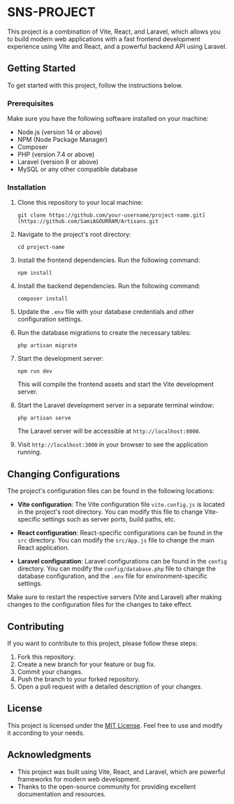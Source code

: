 # SNS-PROJECT

This project is a combination of Vite, React, and Laravel, which allows you to build modern web applications with a fast frontend development experience using Vite and React, and a powerful backend API using Laravel.

## Getting Started

To get started with this project, follow the instructions below.

### Prerequisites

Make sure you have the following software installed on your machine:

- Node.js (version 14 or above)
- NPM (Node Package Manager)
- Composer
- PHP (version 7.4 or above)
- Laravel (version 8 or above)
- MySQL or any other compatible database

### Installation

1. Clone this repository to your local machine:

   ```shell
   git clone https://github.com/your-username/project-name.git](https://github.com/SamiAGOURRAM/Artisans.git
   ```

2. Navigate to the project's root directory:

   ```shell
   cd project-name
   ```

3. Install the frontend dependencies. Run the following command:

   ```shell
   npm install
   ```

4. Install the backend dependencies. Run the following command:

   ```shell
   composer install
   ```

5. Update the `.env` file with your database credentials and other configuration settings.

6. Run the database migrations to create the necessary tables:

   ```shell
   php artisan migrate
   ```

7. Start the development server:

   ```shell
   npm run dev
   ```

   This will compile the frontend assets and start the Vite development server.

8. Start the Laravel development server in a separate terminal window:

    ```shell
    php artisan serve
    ```

    The Laravel server will be accessible at `http://localhost:8000`.

9. Visit `http://localhost:3000` in your browser to see the application running.

## Changing Configurations

The project's configuration files can be found in the following locations:

- **Vite configuration**: The Vite configuration file `vite.config.js` is located in the project's root directory. You can modify this file to change Vite-specific settings such as server ports, build paths, etc.

- **React configuration**: React-specific configurations can be found in the `src` directory. You can modify the `src/App.js` file to change the main React application.

- **Laravel configuration**: Laravel configurations can be found in the `config` directory. You can modify the `config/database.php` file to change the database configuration, and the `.env` file for environment-specific settings.

Make sure to restart the respective servers (Vite and Laravel) after making changes to the configuration files for the changes to take effect.

## Contributing

If you want to contribute to this project, please follow these steps:

1. Fork this repository.
2. Create a new branch for your feature or bug fix.
3. Commit your changes.
4. Push the branch to your forked repository.
5. Open a pull request with a detailed description of your changes.

## License

This project is licensed under the [MIT License](LICENSE). Feel free to use and modify it according to your needs.

## Acknowledgments

- This project was built using Vite, React, and Laravel, which are powerful frameworks for modern web development.
- Thanks to the open-source community for providing excellent documentation and resources.
